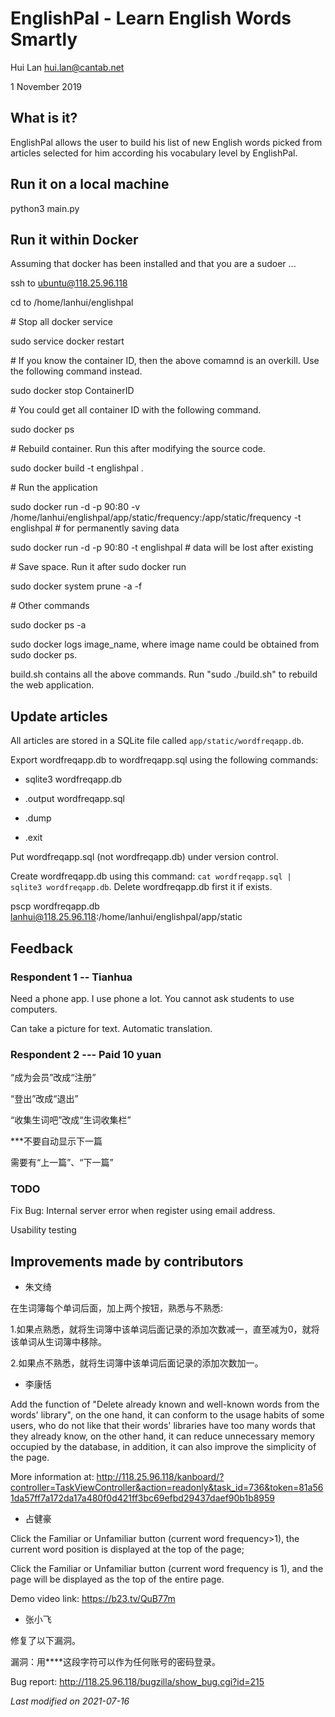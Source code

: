 EnglishPal - Learn English Words Smartly
==========================================


Hui Lan <hui.lan@cantab.net>

1 November 2019


What is it?
-----------------

EnglishPal allows the user to build his list of new English words
picked from articles selected for him according his vocabulary level
by EnglishPal.


Run it on a local machine
-------------------------

python3 main.py



Run it within Docker
--------------------

Assuming that docker has been installed and that you are a sudoer ...

ssh to ubuntu@118.25.96.118

cd to /home/lanhui/englishpal

\#  Stop all docker service

sudo service docker restart

\#  If you know the container ID, then the above comamnd is an overkill.  Use the following command instead.

sudo docker stop ContainerID

\#  You could get all container ID with the following command.

sudo docker ps 

\#  Rebuild container. Run this after modifying the source code.

sudo docker build -t englishpal .

\#  Run the application

sudo docker run -d -p 90:80 -v /home/lanhui/englishpal/app/static/frequency:/app/static/frequency -t englishpal  \#  for permanently saving data

sudo docker run -d -p 90:80 -t englishpal \#  data will be lost after existing

\#  Save space.  Run it after sudo docker run

sudo docker system prune -a -f


\#  Other commands

sudo docker ps -a

sudo docker logs image_name, where image name could be obtained from sudo docker ps.

build.sh contains all the above commands.  Run "sudo ./build.sh" to rebuild the web application.



Update articles
---------------

All articles are stored in a SQLite file called
`app/static/wordfreqapp.db`.

Export wordfreqapp.db to wordfreqapp.sql using the following commands:

- sqlite3 wordfreqapp.db

- .output wordfreqapp.sql

- .dump

- .exit

Put wordfreqapp.sql (not wordfreqapp.db) under version control.

Create wordfreqapp.db using this command: `cat wordfreqapp.sql |
sqlite3 wordfreqapp.db`.  Delete wordfreqapp.db first it if exists.


pscp wordfreqapp.db lanhui@118.25.96.118:/home/lanhui/englishpal/app/static



Feedback
---------


### Respondent 1 -- Tianhua


Need a phone app.  I use phone a lot.  You cannot ask students to use computers.

Can take a picture for text.  Automatic translation.

### Respondent 2 --- Paid 10 yuan


“成为会员”改成“注册”

“登出”改成“退出”

“收集生词吧”改成“生词收集栏”

***不要自动显示下一篇

需要有“上一篇”、“下一篇”

### TODO


Fix Bug: Internal server error when register using email address.

Usability testing


Improvements made by contributors
-----------------------------------

- 朱文绮

在生词簿每个单词后面，加上两个按钮，熟悉与不熟悉:

1.如果点熟悉，就将生词簿中该单词后面记录的添加次数减一，直至减为0，就将该单词从生词簿中移除。

2.如果点不熟悉，就将生词簿中该单词后面记录的添加次数加一。

- 李康恬

Add the function of "Delete already known and well-known words from
the words' library", on the one hand, it can conform to the usage
habits of some users, who do not like that their words' libraries have
too many words that they already know, on the other hand, it can
reduce unnecessary memory occupied by the database, in addition, it
can also improve the simplicity of the page.

More information at: http://118.25.96.118/kanboard/?controller=TaskViewController&action=readonly&task_id=736&token=81a561da57ff7a172da17a480f0d421ff3bc69efbd29437daef90b1b8959


- 占健豪

Click the Familiar or Unfamiliar button (current word frequency>1), the current word position is displayed at the top of the page;

Click the Familiar or Unfamiliar button (current word frequency is 1), and the page will be displayed as the top of the entire page.

Demo video link: https://b23.tv/QuB77m

- 张小飞

修复了以下漏洞。

漏洞：用****这段字符可以作为任何账号的密码登录。

Bug report: http://118.25.96.118/bugzilla/show_bug.cgi?id=215


*Last modified on 2021-07-16*